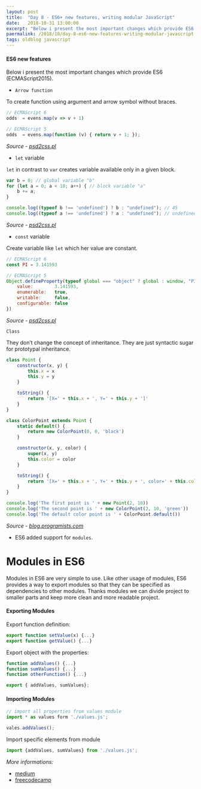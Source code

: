 ```yaml
---
layout: post
title:  "Day 8 - ES6+ new features, writing modular JavaScript"
date:   2018-10-31 13:00:00
excerpt: "Below i present the most important changes which provide ES6 (ECMAScript2015)."
paermalink: /2018/10/day-8-es6-new-features-writing-modular-javascript.html
tags: oldblog javascript
--- 
```


#### ES6 new features
Below i present the most important changes which provide ES6 (ECMAScript2015).

- `Arrow function`

To create function using argument and arrow symbol without braces.

```javascript
// ECMAScript 6
odds  = evens.map(v => v + 1)

// ECMAScript 5
odds  = evens.map(function (v) { return v + 1; });
```

*Source - [psd2css.pl](https://psd2css.pl/baza-wiedzy/co-to-jest-es6)*

- `let` variable

`let` in contrast to `var` creates variable available only in a given block.

```javascript
var b = 0; // global variable "b"
for (let a = 0; a < 10; a++) { // block variable "a"
    b += a;
}

console.log((typeof b !== 'undefined') ? b : "undefined"); // 45
console.log((typeof a !== 'undefined') ? a : "undefined"); // undefined
```

*Source - [psd2css.pl](https://psd2css.pl/baza-wiedzy/co-to-jest-es6)*

- `const` variable

Create variable like `let` which her value are constant.

```javascript
// ECMAScript 6
const PI = 3.141593

// ECMAScript 5
Object.defineProperty(typeof global === "object" ? global : window, "PI", {
    value:        3.141593,
    enumerable:   true,
    writable:     false,
    configurable: false
})
```

*Source - [psd2css.pl](https://psd2css.pl/baza-wiedzy/co-to-jest-es6)*

`Class`

They don’t change the concept of inheritance. They are just syntactic sugar for prototypal inheritance.

```javascript
class Point {
    constructor(x, y) {
        this.x = x
        this.y = y
    }

    toString() {
        return '[X=' + this.x + ', Y=' + this.y + ']'
    }
}

class ColorPoint extends Point {
    static default() {
        return new ColorPoint(0, 0, 'black')
    }

    constructor(x, y, color) {
        super(x, y)
        this.color = color
    }

    toString() {
        return '[X=' + this.x + ', Y=' + this.y + ', color=' + this.color + ']'
    }
}

console.log('The first point is ' + new Point(2, 10))
console.log('The second point is ' + new ColorPoint(2, 10, 'green'))
console.log('The default color point is ' + ColorPoint.default())
```

*Source - [blog.programists.com](https://blog.pragmatists.com/top-10-es6-features-by-example-80ac878794bb)*

- ES6 added support for `modules`.



# Modules in ES6

Modules in ES6 are very simple to use. Like other usage of modules, ES6 provides a way to export modules so that they can be specified as dependencies to other modules.
Thanks modules we can divide project to smaller parts and keep more clean and more readable project.

#### Exporting Modules

Export function definition:

```javascript
export function setValue(x) {...}
export function getValue() {...}
```

Export object with the properties:

```javascript
function addValues() {...}
function sumValues() {...}
function otherFunction() {...}

export { addValues, sumValues};
```

#### Importing Modules

```javascript
// import all properties from values module
import * as values form './values.js';

vales.addValues();
```

Import specific elements from module

```javascript
import {addValues, sumValues} from './values.js';
```

*More informations:*

- [medium](https://medium.com/@crohacz_86666/basics-of-modular-javascript-2395c82dd93a)
- [freecodecamp](https://medium.freecodecamp.org/javascript-modules-a-beginner-s-guide-783f7d7a5fcc)


